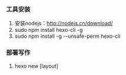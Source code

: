 ### 工具安装

1. 安装nodejs：http://nodejs.cn/download/
2. sudo npm install hexo-cli -g
3. sudo npm install -g --unsafe-perm hexo-cli

### 部署写作

1. hexo new [layout] <title>     # 新建文章，source/\_posts 目录下生成一个 .md 文件，可以在命令中指定文章的布局（layout），默认为 post。可以将 layout 设为 draft 那该文章就会被放入草稿箱 source/\_drafts。
2. hexo publish [layout] <title>  # 当文章被放入草稿箱 source/\_drafts 之后可以使用该命令将 source/\_drafts 文章放入 source/\_posts 中。
3. hexo g    # 生成静态页面
4. hexo d    # 部署到github
5. hexo clean    # 清空所有生成的网页缓存

### git提交

在该项目中，master分支存放静态页面，hexo分支存放的是原始文件。当clone下整个项目后，新建文章生成静态页面部署等操作都在hexo分支上进行，hexo d部署成功之后master分支会自动更新，新的文章也会在网页上出现。

1. git add *
2. git commit -a -m "add new article"
3. git push origin hexo:hexo

### 写作技巧

1. 文章头部信息

   ```
   layout:     post
   title:      “xxxxxx”
   date:       2018-1-02
   author:     liuyan
   header-img: img/post_bg_1.jpg
   catalog:    true
   tags:
       - 博客
   categories: 工具
   ```

2. 设置阅读全文：在文章中使用 `<!-- more -->` 手动进行截断 。

3. hexo插入图片方法：

   1. 把_config.yml里的post_asset_folder设为true
   2. 在hexo目录下执行: `npm install hexo-asset-image –save`，下载安装一个可以上传本地图片的插件 
   3. 运行hexo new “xxxx”来生成md博文时，source/_posts文件夹内除了xxxx.md文件还有一个同名的文件夹 
   4. 在xxxx.md中引入图片时，先把图片复制到xxxx这个文件夹中，然后只需要在xxxx.md中按照markdown的格式引入图片. `![你想输入的替代文字](xxxx/图片名.jpg)`

### 安装插件

```shell
npm install hexo-deployer-git --save
npm install hexo-asset-image --save
npm install hexo-math --save
```

